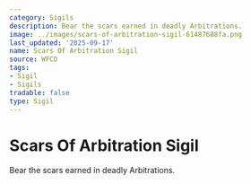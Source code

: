 ```yaml
---
category: Sigils
description: Bear the scars earned in deadly Arbitrations.
image: ../images/scars-of-arbitration-sigil-61487688fa.png
last_updated: '2025-09-17'
name: Scars Of Arbitration Sigil
source: WFCD
tags:
- Sigil
- Sigils
tradable: false
type: Sigil
---
```


# Scars Of Arbitration Sigil

Bear the scars earned in deadly Arbitrations.

